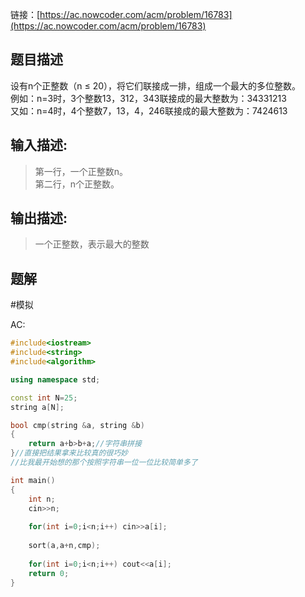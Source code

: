 
链接：[https://ac.nowcoder.com/acm/problem/16783](https://ac.nowcoder.com/acm/problem/16783)

## 题目描述

设有n个正整数（n ≤ 20），将它们联接成一排，组成一个最大的多位整数。  
例如：n=3时，3个整数13，312，343联接成的最大整数为：34331213  
又如：n=4时，4个整数7，13，4，246联接成的最大整数为：7424613  


## 输入描述:

> 第一行，一个正整数n。  
> 第二行，n个正整数。

## 输出描述:

> 一个正整数，表示最大的整数

## 题解

#模拟 


AC:
```cpp
#include<iostream>
#include<string>
#include<algorithm>

using namespace std;

const int N=25;
string a[N];

bool cmp(string &a, string &b)
{
    return a+b>b+a;//字符串拼接
}//直接把结果拿来比较真的很巧妙
//比我最开始想的那个按照字符串一位一位比较简单多了

int main()
{
    int n;
    cin>>n;
    
    for(int i=0;i<n;i++) cin>>a[i];
    
    sort(a,a+n,cmp);
    
    for(int i=0;i<n;i++) cout<<a[i];
    return 0;
}
```